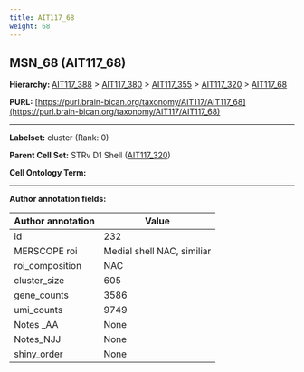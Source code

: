 ```yaml
---
title: AIT117_68
weight: 68
---
```

## MSN_68 (AIT117_68)
<b>Hierarchy: </b>
[AIT117_388](../AIT117_388) >
[AIT117_380](../AIT117_380) >
[AIT117_355](../AIT117_355) >
[AIT117_320](../AIT117_320) >
[AIT117_68](../AIT117_68)

**PURL:** [https://purl.brain-bican.org/taxonomy/AIT117/AIT117_68](https://purl.brain-bican.org/taxonomy/AIT117/AIT117_68)

---


**Labelset:** cluster (Rank: 0)

**Parent Cell Set:** STRv D1 Shell ([AIT117_320](../AIT117_320))



**Cell Ontology Term:** 

[MARKER GENES.]: #


---

[TRANSFERRED ANNOTATIONS.]: #


[AUTHOR ANNOTATION FIELDS.]: #


**Author annotation fields:**

| Author annotation | Value |
|-------------------|-------|
|id|232|
|MERSCOPE roi|Medial shell NAC, similiar|
|roi_composition|NAC|
|cluster_size|605|
|gene_counts|3586|
|umi_counts|9749|
|Notes _AA|None|
|Notes_NJJ|None|
|shiny_order|None|
